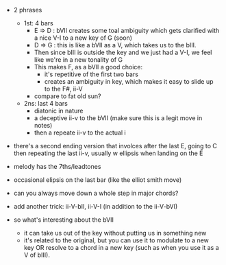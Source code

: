 - 2 phrases
    - 1st: 4 bars
        - E => D : bVII creates some toal ambiguity which gets clarified with a nice V-I to a new key of G (soon)
        - D => G : this is like a bVII as a V, which takes us to the bIII.
        - Then since bIII is outside the key and we just had a V-I, we feel like we're in a new tonality of G
        - This makes F, as a bVII a good choice:
            - it's repetitive of the first two bars
            - creates an ambiguity in key, which makes it easy to slide up to the F#, ii-V
        - compare to fat old sun?
    - 2ns: last 4 bars
        - diatonic in nature
        - a deceptive ii-v to the bVII (make sure this is a legit move in notes)
        - then a repeate ii-v to the actual i

- there's a second ending version that involces after the last E, going to C then repeating the last ii-v, usually w ellipsis when landing on the E
- melody has the 7ths/leadtones

- occasional elipsis on the last bar (like the elliot smith move)
- can you always move down a whole step in major chords?
- add another trick: ii-V-bII, ii-V-I  (in addition to the ii-V-bVI)
- so what's interesting about the bVII
    - it can take us out of the key without putting us in something new
    - it's related to the original, but you can use it to modulate to a new key OR resolve to a chord in a new key (such as when you use it as a V of bIII).

